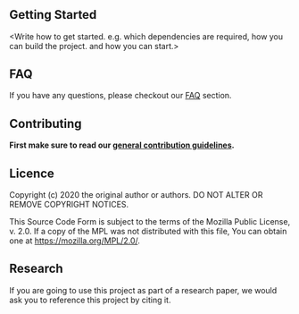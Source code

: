 # <Project name >

<project description>

## Getting Started

<Write how to get started. e.g. which dependencies are required, how you can build the project. and how you can start.>

## FAQ

If you have any questions, please checkout our [FAQ](https://fhooeaist.github.io/seshat/faq.html) section.

## Contributing

**First make sure to read our [general contribution guidelines](https://fhooeaist.github.io/CONTRIBUTING.html).**
   
## Licence

Copyright (c) 2020 the original author or authors.
DO NOT ALTER OR REMOVE COPYRIGHT NOTICES.

This Source Code Form is subject to the terms of the Mozilla Public
License, v. 2.0. If a copy of the MPL was not distributed with this
file, You can obtain one at https://mozilla.org/MPL/2.0/.

## Research

If you are going to use this project as part of a research paper, we would ask you to reference this project by citing
it. 

<TODO zenodo doi>
